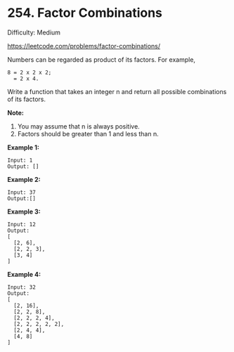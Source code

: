 # 254. Factor Combinations

Difficulty: Medium

https://leetcode.com/problems/factor-combinations/

Numbers can be regarded as product of its factors. For example,
```
8 = 2 x 2 x 2;
  = 2 x 4.
```
Write a function that takes an integer n and return all possible combinations of its factors.

**Note:**  
1. You may assume that n is always positive.
2. Factors should be greater than 1 and less than n.

**Example 1:**
```
Input: 1
Output: []
```

**Example 2:**
```
Input: 37
Output:[]
```

**Example 3:**
```
Input: 12
Output:
[
  [2, 6],
  [2, 2, 3],
  [3, 4]
]
```

**Example 4:**
```
Input: 32
Output:
[
  [2, 16],
  [2, 2, 8],
  [2, 2, 2, 4],
  [2, 2, 2, 2, 2],
  [2, 4, 4],
  [4, 8]
]
```
